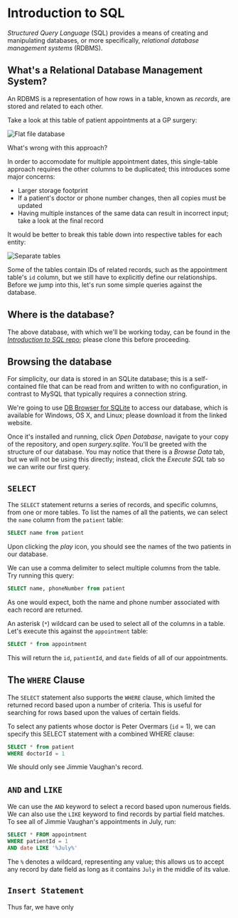 # Introduction to SQL

_Structured Query Language_ (SQL) provides a means of creating and manipulating databases, or more specifically, _relational database management systems_ (RDBMS).


## What's a Relational Database Management System?

An RDBMS is a representation of how rows in a table, known as _records_, are stored and related to each other.

Take a look at this table of patient appointments at a GP surgery:

![Flat file database](http://i.imgur.com/IlLazOJ.png)

What's wrong with this approach?

In order to accomodate for multiple appointment dates, this single-table approach requires the other columns to be duplicated; this introduces some major concerns:

* Larger storage footprint
* If a patient's doctor or phone number changes, then all copies must be updated
* Having multiple instances of the same data can result in incorrect input; take a look at the final record

It would be better to break this table down into respective tables for each entity:

![Separate tables](http://i.imgur.com/EBRmA3N.png)

Some of the tables contain IDs of related records, such as the appointment table's `id` column, but we still have to explicitly define our relationships. Before we jump into this, let's run some simple queries against the database.

## Where is the database?

The above database, with which we'll be working today, can be found in the [_Introduction to SQL_ repo](https://github.com/CodeYourFuture/introduction-to-sql); please clone this before proceeding.


## Browsing the database

For simplicity, our data is stored in an SQLite database; this is a self-contained file that can be read from and written to with no configuration, in contrast to MySQL that typically requires a connection string.

We're going to use [DB Browser for SQLite](http://sqlitebrowser.org/) to access our database, which is available for Windows, OS X, and Linux; please download it from the linked website.

Once it's installed and running, click _Open Database_, navigate to your copy of the repository, and open _surgery.sqlite_. You'll be greeted with the structure of our database. You may notice that there is a _Browse Data_ tab, but we will not be using this directly; instead, click the _Execute SQL_ tab so we can write our first query.


## `SELECT`

The `SELECT` statement returns a series of records, and specific columns, from one or more tables. To list the names of all the patients, we can select the `name` column from the `patient` table:

```sql
SELECT name from patient
```

Upon clicking the _play_ icon, you should see the names of the two patients in our database.

We can use a comma delimiter to select multiple columns from the table. Try running this query:

```sql
SELECT name, phoneNumber from patient
```

As one would expect, both the name and phone number associated with each record are returned.

An asterisk (`*`) wildcard can be used to select all of the columns in a table. Let's execute this against the `appointment` table:

```sql
SELECT * from appointment
```

This will return the `id`, `patientId`, and `date` fields of all of our appointments.


## The `WHERE` Clause

The `SELECT` statement also supports the `WHERE` clause, which limited the returned record based upon a number of criteria. This is useful for searching for rows based upon the values of certain fields.

To select any patients whose doctor is Peter Overmars (`id` = 1), we can specify this SELECT statement with a combined WHERE clause:

```sql
SELECT * from patient
WHERE doctorId = 1
```

We should only see Jimmie Vaughan's record.


## `AND` and `LIKE`

We can use the `AND` keyword to select a record based upon numerous fields. We can also use the `LIKE` keyword to find records by partial field matches. To see all of Jimmie Vaughan's appointments in July, run:

```sql
SELECT * FROM appointment
WHERE patientId = 1
AND date LIKE '%July%'
```

The `%` denotes a wildcard, representing any value; this allows us to accept any record by date field as long as it contains `July` in the middle of its value.


## `Insert Statement`

Thus far, we have only